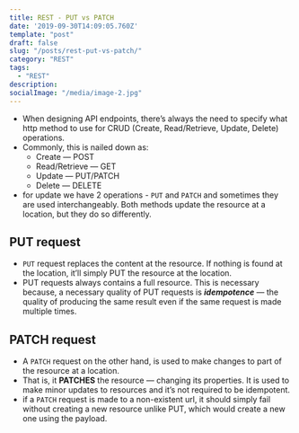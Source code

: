 ```yaml
---
title: REST - PUT vs PATCH
date: '2019-09-30T14:09:05.760Z'
template: "post"
draft: false
slug: "/posts/rest-put-vs-patch/"
category: "REST"
tags:
  - "REST"
description:
socialImage: "/media/image-2.jpg"
---
```

* When designing API endpoints, there’s always the need to specify what http method to use for CRUD (Create, Read/Retrieve, Update, Delete) operations. 
* Commonly, this is nailed down as:
  * Create — POST
  * Read/Retrieve — GET
  * Update — PUT/PATCH
  * Delete — DELETE
* for update we have 2 operations - `PUT` and `PATCH` and sometimes they are used interchangeably. Both methods update the resource at a location, but they do so differently.

## PUT request
* `PUT` request replaces the content at the resource. If nothing is found at the location, it’ll simply PUT the resource at the location. 
* PUT requests always contains a full resource. This is necessary because, a necessary quality of PUT requests is **_idempotence_** — the quality of producing the same result even if the same request is made multiple times.

## PATCH request
* A `PATCH` request on the other hand, is used to make changes to part of the resource at a location. 
* That is, it **PATCHES** the resource — changing its properties. It is used to make minor updates to resources and it’s not required to be idempotent.
* if a `PATCH` request is made to a non-existent url, it should simply fail without creating a new resource unlike PUT, which would create a new one using the payload.
